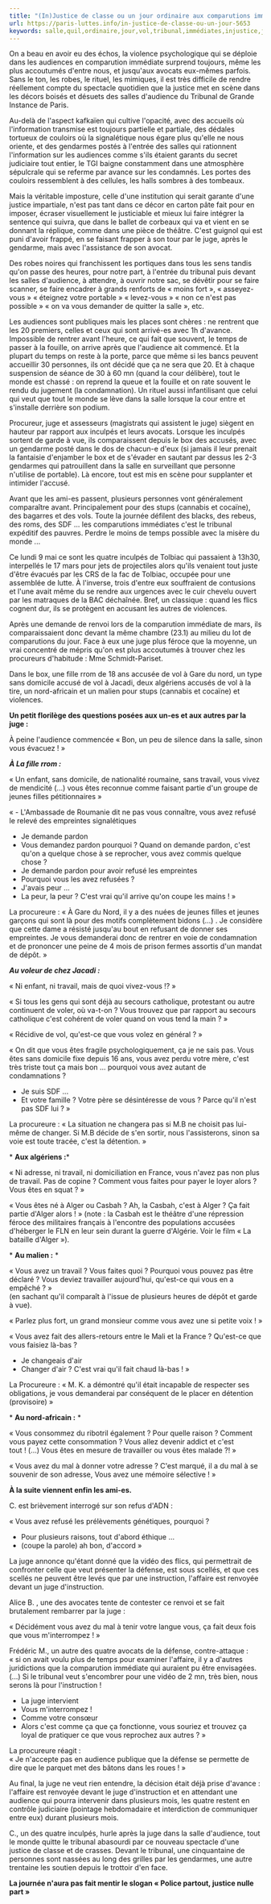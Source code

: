 ```yaml
---
title: "(In)Justice de classe ou un jour ordinaire aux comparutions immédiates"
url: https://paris-luttes.info/in-justice-de-classe-ou-un-jour-5653
keywords: salle,quil,ordinaire,jour,vol,tribunal,immédiates,injustice,juge,classe,quon,veut,demande,cest,travail,comparutions
---
```

On a beau en avoir eu des échos, la violence psychologique qui se déploie dans les audiences en comparution immédiate surprend toujours, même les plus accoutumés d'entre nous, et jusqu'aux avocats eux-mêmes parfois. Sans le ton, les robes, le rituel, les mimiques, il est très difficile de rendre réellement compte du spectacle quotidien que la justice met en scène dans les décors boisés et désuets des salles d'audience du Tribunal de Grande Instance de Paris.

Au-delà de l'aspect kafkaïen qui cultive l'opacité, avec des accueils où l'information transmise est toujours partielle et partiale, des dédales tortueux de couloirs où la signalétique nous égare plus qu'elle ne nous oriente, et des gendarmes postés à l'entrée des salles qui rationnent l'information sur les audiences comme s'ils étaient garants du secret judiciaire tout entier, le TGI baigne constamment dans une atmosphère sépulcrale qui se referme par avance sur les condamnés. Les portes des couloirs ressemblent à des cellules, les halls sombres à des tombeaux.

Mais la véritable imposture, celle d'une institution qui serait garante d'une justice impartiale, n'est pas tant dans ce décor en carton pâte fait pour en imposer, écraser visuellement le justiciable et mieux lui faire intégrer la sentence qui suivra, que dans le ballet de corbeaux qui va et vient en se donnant la réplique, comme dans une pièce de théâtre. C'est guignol qui est puni d'avoir frappé, en se faisant frapper à son tour par le juge, après le gendarme, mais avec l'assistance de son avocat.

Des robes noires qui franchissent les portiques dans tous les sens tandis qu'on passe des heures, pour notre part, à l'entrée du tribunal puis devant les salles d'audience, à attendre, à ouvrir notre sac, se dévêtir pour se faire scanner, se faire encadrer à grands renforts de « moins fort », « asseyez-vous » « éteignez votre portable » « levez-vous » « non ce n'est pas possible » « on va vous demander de quitter la salle », etc.

Les audiences sont publiques mais les places sont chères : ne rentrent que les 20 premiers, celles et ceux qui sont arrivé-es avec 1h d'avance. Impossible de rentrer avant l'heure, ce qui fait que souvent, le temps de passer à la fouille, on arrive après que l'audience ait commencé. Et la plupart du temps on reste à la porte, parce que même si les bancs peuvent accueillir 30 personnes, ils ont décidé que ça ne sera que 20. Et à chaque suspension de séance de 30 à 60 mn (quand la cour délibère), tout le monde est chassé : on reprend la queue et la fouille et on rate souvent le rendu du jugement (la condamnation). Un rituel aussi infantilisant que celui qui veut que tout le monde se lève dans la salle lorsque la cour entre et s'installe derrière son podium.

Procureur, juge et assesseurs (magistrats qui assistent le juge) siègent en hauteur par rapport aux inculpés et leurs avocats. Lorsque les inculpés sortent de garde à vue, ils comparaissent depuis le box des accusés, avec un gendarme posté dans le dos de chacun-e d'eux (si jamais il leur prenait la fantaisie d'enjamber le box et de s'évader en sautant par dessus les 2-3 gendarmes qui patrouillent dans la salle en surveillant que personne n'utilise de portable). Là encore, tout est mis en scène pour supplanter et intimider l'accusé.

Avant que les ami-es passent, plusieurs personnes vont généralement comparaître avant. Principalement pour des stups (cannabis et cocaïne), des bagarres et des vols. Toute la journée défilent des blacks, des rebeus, des roms, des SDF \... les comparutions immédiates c'est le tribunal expéditif des pauvres. Perdre le moins de temps possible avec la misère du monde \...

Ce lundi 9 mai ce sont les quatre inculpés de Tolbiac qui passaient à 13h30, interpellés le 17 mars pour jets de projectiles alors qu'ils venaient tout juste d'être évacués par les CRS de la fac de Tolbiac, occupée pour une assemblée de lutte. À l'inverse, trois d'entre eux souffraient de contusions et l'une avait même du se rendre aux urgences avec le cuir chevelu ouvert par les matraques de la BAC déchaînée. Bref, un classique : quand les flics cognent dur, ils se protègent en accusant les autres de violences.

Après une demande de renvoi lors de la comparution immédiate de mars, ils comparaissaient donc devant la même chambre (23.1) au milieu du lot de comparutions du jour. Face à eux une juge plus féroce que la moyenne, un vrai concentré de mépris qu'on est plus accoutumés à trouver chez les procureurs d'habitude : Mme Schmidt-Pariset.

Dans le box, une fille rrom de 18 ans accusée de vol à Gare du nord, un type sans domicile accusé de vol à Jacadi, deux algériens accusés de vol à la tire, un nord-africain et un malien pour stups (cannabis et cocaïne) et violences.

**Un petit florilège des questions posées aux un-es et aux autres par la juge :**

À peine l'audience commencée « Bon, un peu de silence dans la salle, sinon vous évacuez ! »

***À La fille rrom :***

« Un enfant, sans domicile, de nationalité roumaine, sans travail, vous vivez de mendicité (...) vous êtes reconnue comme faisant partie d'un groupe de jeunes filles pétitionnaires »

« - L'Ambassade de Roumanie dit ne pas vous connaître, vous avez refusé le relevé des empreintes signalétiques

-   Je demande pardon
-   Vous demandez pardon pourquoi ? Quand on demande pardon, c'est qu'on a quelque chose à se reprocher, vous avez commis quelque chose ?
-   Je demande pardon pour avoir refusé les empreintes
-   Pourquoi vous les avez refusées ?
-   J'avais peur ...
-   La peur, la peur ? C'est vrai qu'il arrive qu'on coupe les mains ! »

La procureure : « À Gare du Nord, il y a des nuées de jeunes filles et jeunes garçons qui sont là pour des motifs complètement bidons (...) . Je considère que cette dame a résisté jusqu'au bout en refusant de donner ses empreintes. Je vous demanderai donc de rentrer en voie de condamnation et de prononcer une peine de 4 mois de prison fermes assortis d'un mandat de dépôt. »

***Au voleur de chez Jacadi :***

« Ni enfant, ni travail, mais de quoi vivez-vous !? »

« Si tous les gens qui sont déjà au secours catholique, protestant ou autre continuent de voler, où va-t-on ? Vous trouvez que par rapport au secours catholique c'est cohérent de voler quand on vous tend la main ? »

« Récidive de vol, qu'est-ce que vous volez en général ? »

« On dit que vous êtes fragile psychologiquement, ça je ne sais pas. Vous êtes sans domicile fixe depuis 16 ans, vous avez perdu votre mère, c'est très triste tout ça mais bon ... pourquoi vous avez autant de condamnations ?

-   Je suis SDF \...
-   Et votre famille ? Votre père se désintéresse de vous ? Parce qu'il n'est pas SDF lui ? »

La procureure : « La situation ne changera pas si M.B ne choisit pas lui-même de changer. Si M.B décide de s'en sortir, nous l'assisterons, sinon sa voie est toute tracée, c'est la détention. »

\* **Aux algériens :***

« Ni adresse, ni travail, ni domiciliation en France, vous n'avez pas non plus de travail. Pas de copine ? Comment vous faites pour payer le loyer alors ? Vous êtes en squat ? »

« Vous êtes né à Alger ou Casbah ? Ah, la Casbah, c'est à Alger ? Ça fait partie d'Alger alors ! » (note : la Casbah est le théâtre d'une répression féroce des militaires français à l'encontre des populations accusées d'héberger le FLN en leur sein durant la guerre d'Algérie. Voir le film « La bataille d'Alger »).

\* **Au malien :** *

« Vous avez un travail ? Vous faites quoi ? Pourquoi vous pouvez pas être déclaré ? Vous deviez travailler aujourd'hui, qu'est-ce qui vous en a empêché ? »\
(en sachant qu'il comparaît à l'issue de plusieurs heures de dépôt et garde à vue).

« Parlez plus fort, un grand monsieur comme vous avez une si petite voix ! »

« Vous avez fait des allers-retours entre le Mali et la France ? Qu'est-ce que vous faisiez là-bas ?

-   Je changeais d'air
-   Changer d'air ? C'est vrai qu'il fait chaud là-bas ! »

La Procureure : « M. K. a démontré qu'il était incapable de respecter ses obligations, je vous demanderai par conséquent de le placer en détention (provisoire) »

\* **Au nord-africain :** *

« Vous consommez du ribotril également ? Pour quelle raison ? Comment vous payez cette consommation ? Vous allez devenir addict et c'est tout ! (...) Vous êtes en mesure de travailler ou vous êtes malade ?! »

« Vous avez du mal à donner votre adresse ? C'est marqué, il a du mal à se souvenir de son adresse, Vous avez une mémoire sélective ! »

**À la suite viennent enfin les ami-es.**

C. est brièvement interrogé sur son refus d'ADN :

« Vous avez refusé les prélèvements génétiques, pourquoi ?

-   Pour plusieurs raisons, tout d'abord éthique ...
-   (coupe la parole) ah bon, d'accord »

La juge annonce qu'étant donné que la vidéo des flics, qui permettrait de confronter celle que veut présenter la défense, est sous scellés, et que ces scellés ne peuvent être levés que par une instruction, l'affaire est renvoyée devant un juge d'instruction.

Alice B. , une des avocates tente de contester ce renvoi et se fait brutalement rembarrer par la juge :

« Décidément vous avez du mal à tenir votre langue vous, ça fait deux fois que vous m'interrompez ! »

Frédéric M., un autre des quatre avocats de la défense, contre-attaque :\
« si on avait voulu plus de temps pour examiner l'affaire, il y a d'autres juridictions que la comparution immédiate qui auraient pu être envisagées. (\...) Si le tribunal veut s'encombrer pour une vidéo de 2 mn, très bien, nous serons là pour l'instruction !

-   La juge intervient
-   Vous m'interrompez !
-   Comme votre consœur
-   Alors c'est comme ça que ça fonctionne, vous souriez et trouvez ça loyal de pratiquer ce que vous reprochez aux autres ? »

La procureure réagit :\
« Je n'accepte pas en audience publique que la défense se permette de dire que le parquet met des bâtons dans les roues ! »

Au final, la juge ne veut rien entendre, la décision était déjà prise d'avance : l'affaire est renvoyée devant le juge d'instruction et en attendant une audience qui pourra intervenir dans plusieurs mois, les quatre restent en contrôle judiciaire (pointage hebdomadaire et interdiction de communiquer entre eux) durant plusieurs mois.

C., un des quatre inculpés, hurle après la juge dans la salle d'audience, tout le monde quitte le tribunal abasourdi par ce nouveau spectacle d'une justice de classe et de crasses. Devant le tribunal, une cinquantaine de personnes sont nassées au long des grilles par les gendarmes, une autre trentaine les soutien depuis le trottoir d'en face.

**La journée n'aura pas fait mentir le slogan « Police partout, justice nulle part »**
